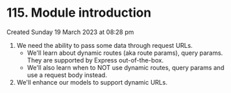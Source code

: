 # 115. Module introduction
Created Sunday 19 March 2023 at 08:28 pm

1. We need the ability to pass some data through request URLs.
	- We'll learn about dynamic routes (aka route params), query params. They are supported by Express out-of-the-box.
	- We'll also learn when to NOT use dynamic routes, query params and use a request body instead.
2. We'll enhance our models to support dynamic URLs.